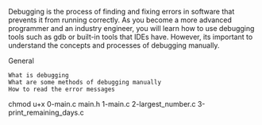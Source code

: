 Debugging is the process of finding and fixing errors in software that prevents it from running correctly. As you become a more advanced programmer and an industry engineer, you will learn how to use debugging tools such as gdb or built-in tools that IDEs have. However, its important to understand the concepts and processes of debugging manually.

General

    What is debugging
    What are some methods of debugging manually
    How to read the error messages


chmod u+x 0-main.c main.h 1-main.c 2-largest_number.c 3-print_remaining_days.c